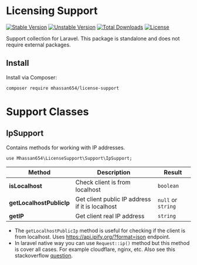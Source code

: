# Licensing Support

<!-- [![EgoistDeveloper Laravel Support](https://preview.dragon-code.pro/EgoistDeveloper/Ultimate-Support.svg?brand=laravel)](https://github.com/laravel-ready/ultimate-support) -->

[![Stable Version][badge_stable]][link_packagist]
[![Unstable Version][badge_unstable]][link_packagist]
[![Total Downloads][badge_downloads]][link_packagist]
[![License][badge_license]][link_license]


Support collection for Laravel. This package is standalone and does not require external packages.

## Install

Install via Composer:

```bash
composer require mhassan654/license-support
```

# Support Classes

## IpSupport

Contains methods for working with IP addresses.

`use Mhassan654\LicenseSupport\Support\IpSupport;`

| Method | Description | Result |
| ------ | ----------- | ------ |
| **isLocalhost** | Check client is from localhost | `boolean` |
| **getLocalhostPublicIp** | Get client public IP address if it is localhost | `null` or `string` |
| **getIP** | Get client real IP address | `string` |

- The `getLocalhostPublicIp` method is useful for checking if the client is from localhost. Uses https://api.ipify.org/?format=json endpoint.
- In laravel native way you can use `Request::ip()` method but this method is cover all cases. For example cloudflare, nginx, etc. Also see this stackoverflow [question](https://stackoverflow.com/q/13646690/6940144).


[badge_downloads]:      https://img.shields.io/packagist/dt/mhassan654/license-support.svg?style=flat-square

[badge_license]:        https://img.shields.io/packagist/l/mhassan654/license-support.svg?style=flat-square

[badge_stable]:         https://img.shields.io/github/v/release/mhassan654/license-support?label=stable&style=flat-square

[badge_unstable]:       https://img.shields.io/badge/unstable-dev--main-orange?style=flat-square

[link_license]:         LICENSE

[link_packagist]:       https://packagist.org/packages/mhassan654/license-support
